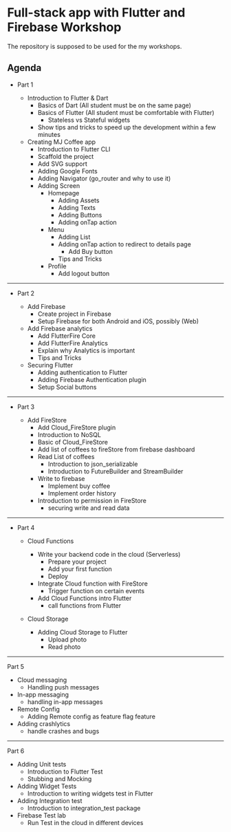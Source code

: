 # Full-stack app with Flutter and Firebase Workshop

The repository is supposed to be used for the my workshops.

## Agenda

- Part 1

  - Introduction to Flutter & Dart
    - Basics of Dart (All student must be on the same page)
    - Basics of Flutter (All student must be comfortable with Flutter)
      - Stateless vs Stateful widgets
    - Show tips and tricks to speed up the development within a few minutes
  - Creating MJ Coffee app
    - Introduction to Flutter CLI
    - Scaffold the project
    - Add SVG support
    - Adding Google Fonts
    - Adding Navigator (go_router and why to use it)
    - Adding Screen
      - Homepage
        - Adding Assets
        - Adding Texts
        - Adding Buttons
        - Adding onTap action
      - Menu
        - Adding List
        - Adding onTap action to redirect to details page
          - Add Buy button
        - Tips and Tricks
      - Profile
        - Add logout button

---

- Part 2

  - Add Firebase
    - Create project in Firebase
    - Setup Firebase for both Android and iOS, possibly (Web)
  - Add Firebase analytics
    - Add FlutterFire Core
    - Add FlutterFire Analytics
    - Explain why Analytics is important
    - Tips and Tricks
  - Securing Flutter
    - Adding authentication to Flutter
    - Adding Firebase Authentication plugin
    - Setup Social buttons

---

- Part 3

  - Add FireStore
    - Add Cloud_FireStore plugin
    - Introduction to NoSQL
    - Basic of Cloud_FireStore
    - Add list of coffees to fireStore from firebase dashboard
    - Read List of coffees
      - Introduction to json_serializable
      - Introduction to FutureBuilder and StreamBuilder
    - Write to firebase
      - Implement buy coffee
      - Implement order history
    - Introduction to permission in FireStore
      - securing write and read data

---

- Part 4

  - Cloud Functions

    - Write your backend code in the cloud (Serverless)
      - Prepare your project
      - Add your first function
      - Deploy
    - Integrate Cloud function with FireStore
      - Trigger function on certain events
    - Add Cloud Functions intro Flutter
      - call functions from Flutter

  - Cloud Storage
    - Adding Cloud Storage to Flutter
      - Upload photo
      - Read photo

---

Part 5

- Cloud messaging
  - Handling push messages
- In-app messaging
  - handling in-app messages
- Remote Config
  - Adding Remote config as feature flag feature
- Adding crashlytics
  - handle crashes and bugs

---

Part 6

- Adding Unit tests
  - Introduction to Flutter Test
  - Stubbing and Mocking
- Adding Widget Tests
  - Introduction to writing widgets test in Flutter
- Adding Integration test
  - Introduction to integration_test package
- Firebase Test lab
  - Run Test in the cloud in different devices
